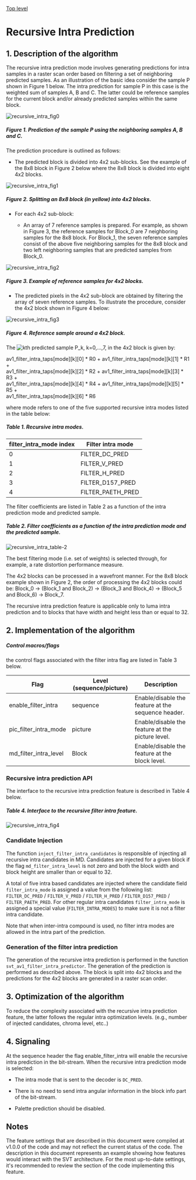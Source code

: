 [Top level](../README.md)

# Recursive Intra Prediction

## 1. Description of the algorithm

The recursive intra prediction mode involves generating predictions for intra
samples in a raster scan order based on filtering a set of neighboring
predicted samples. As an illustration of the basic idea consider the sample P
shown in Figure 1 below. The intra prediction for sample P in this case is the
weighted sum of samples A, B and C. The latter could be reference samples for
the current block and/or already predicted samples within the same block.

![recursive_intra_fig0](./img/recursive_intra_fig0.png)

##### Figure 1. Prediction of the sample P using the neighboring samples A, B and C.

The prediction procedure is outlined as follows:

  - The predicted block is divided into 4x2 sub-blocks.
    See the example of the 8x8 block in Figure 2 below where the 8x8 block is divided into eight 4x2 blocks.

![recursive_intra_fig1](./img/recursive_intra_fig1.png)

##### Figure 2. Splitting an 8x8 block (in yellow) into 4x2 blocks.

  - For each 4x2 sub-block:

      - An array of 7 reference samples is prepared. For example, as shown
        in Figure 3, the reference samples for Block\_0 are 7 neighboring samples for the 8x8 block.
        For Block\_1, the seven reference samples consist of the above five neighboring samples for the 8x8 block
        and two left neighboring samples that are predicted samples from Block\_0.

![recursive_intra_fig2](./img/recursive_intra_fig2.png)

##### Figure 3. Example of reference samples for 4x2 blocks.

  - The predicted pixels in the 4x2 sub-block are obtained by filtering the array of seven reference samples.
    To illustrate the procedure, consider the 4x2 block shown in Figure 4 below:

![recursive_intra_fig3](./img/recursive_intra_fig3.png)

##### Figure 4. Reference sample around a 4x2 block.

The ![kth](http://latex.codecogs.com/gif.latex?k^{th}) predicted sample P_k, k=0,…,7, in the 4x2 block is given
by:

av1_filter_intra_taps[mode][k][0] * R0 + av1_filter_intra_taps[mode][k][1] * R1 +\
av1_filter_intra_taps[mode][k][2] * R2 + av1_filter_intra_taps[mode][k][3] * R3 +\
av1_filter_intra_taps[mode][k][4] * R4 + av1_filter_intra_taps[mode][k][5] * R5 +\
av1_filter_intra_taps[mode][k][6] * R6

where mode refers to one of the five supported recursive intra modes listed in the table below:

##### Table 1. Recursive intra modes.

| **filter\_intra\_mode index** | **Filter intra mode** |
| ----------------------------- | --------------------- |
| 0                             | FILTER\_DC\_PRED      |
| 1                             | FILTER\_V\_PRED       |
| 2                             | FILTER\_H\_PRED       |
| 3                             | FILTER\_D157\_PRED    |
| 4                             | FILTER\_PAETH\_PRED   |

The filter coefficients are listed in Table 2 as a function of the intra
prediction mode and predicted sample.

##### Table 2. Filter coefficients as a function of the intra prediction mode and the predicted sample.

![recursive_intra_table-2](./img/recursive_intra_table-2.png)

The best filtering mode (i.e. set of weights) is selected through, for
example, a rate distortion performance measure.

The 4x2 blocks can be processed in a wavefront manner. For the 8x8 block
example shown in Figure 2, the order of processing the 4x2 blocks could
be: Block\_0 → (Block\_1 and Block\_2) → (Block\_3 and Block\_4) →
(Block\_5 and Block\_6) → Block\_7.

The recursive intra prediction feature is applicable only to luma intra
prediction and to blocks that have width and height less than or equal to 32.

## 2. Implementation of the algorithm

##### Control macros/flags

the control flags associated with the filter intra flag are listed in Table 3 below.

| **Flag**                 | **Level (sequence/picture)** | **Description**                                    |
| ------------------------ | ---------------------------- | -------------------------------------------------- |
| enable\_filter\_intra    | sequence                     | Enable/disable the feature at the sequence header. |
| pic\_filter\_intra\_mode | picture                      | Enable/disable the feature at the picture level.   |
| md_filter_intra_level    | Block                        | Enable/disable the feature at the block level.     |


### Recursive intra prediction API

The interface to the recursive intra prediction feature is described in Table 4
below.

##### Table 4. Interface to the recursive filter intra feature.

![recursive_intra_fig4](./img/recursive_intra_fig4.png)

### Candidate Injection

The function ```inject_filter_intra_candidates``` is responsible of injecting
all recursive intra candidates in MD. Candidates are injected for a given block
if the flag ```md_filter_intra_level``` is not zero and both the block width
and block height are smaller than or equal to 32.

A total of five intra based candidates are injected where the candidate field
```filter_intra_mode``` is assigned a value from the following list:
```FILTER_DC_PRED``` / ```FILTER_V_PRED``` / ```FILTER_H_PRED``` /
```FILTER_D157_PRED``` / ```FILTER_PAETH_PRED```. For other regular intra
candidates ```filter_intra_mode``` is assigned a special value
(```FILTER_INTRA_MODES```) to make sure it is not a filter intra candidate.

Note that when inter-intra compound is used, no filter intra modes are allowed
in the intra part of the prediction.

### Generation of the filter intra prediction

The generation of the recursive intra prediction is performed in the function
```svt_av1_filter_intra_predictor```. The generation of the prediction is
performed as described above. The block is split into 4x2 blocks and the
predictions for the 4x2 blocks are generated in a raster scan order.

## 3. Optimization of the algorithm

To reduce the complexity associated with the recursive intra prediction
feature, the latter follows the regular intra optimization levels. (e.g.,
number of injected candidates, chroma level, etc..)

## 4. Signaling

At the sequence header the flag enable_filter_intra will enable the recursive
intra prediction in the bit-stream. When the recursive intra prediction mode is
selected:

  - The intra mode that is sent to the decoder is ```DC_PRED```.

  - There is no need to send intra angular information in the block info part of the bit-stream.

  - Palette prediction should be disabled.

## Notes

The feature settings that are described in this document were compiled at
v1.0.0 of the code and may not reflect the current status of the code. The
description in this document represents an example showing how features would
interact with the SVT architecture. For the most up-to-date settings, it's
recommended to review the section of the code implementing this feature.
